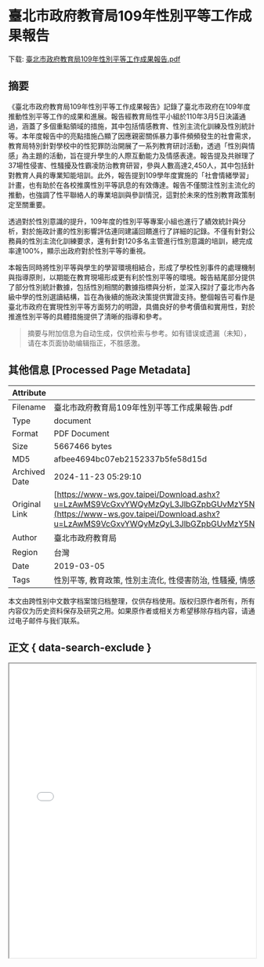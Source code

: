 # 臺北市政府教育局109年性別平等工作成果報告

<!-- tcd_download_link -->
下载: <a href="../臺北市政府教育局109年性別平等工作成果報告.pdf" download>臺北市政府教育局109年性別平等工作成果報告.pdf</a>
<!-- tcd_download_link_end -->

## 摘要

<!-- tcd_abstract -->
《臺北市政府教育局109年性別平等工作成果報告》記錄了臺北市政府在109年度推動性別平等工作的成果和進展。報告經教育局性平小組於110年3月5日決議通過，涵蓋了多個重點領域的措施，其中包括情感教育、性別主流化訓練及性別統計等。本年度報告中的亮點措施凸顯了因應親密關係暴力事件頻頻發生的社會需求，教育局特別針對學校中的性犯罪防治開展了一系列教育研討活動，透過「性別與情感」為主題的活動，旨在提升學生的人際互動能力及情感表達。報告提及共辦理了37場性侵害、性騷擾及性霸凌防治教育研習，參與人數高達2,450人，其中包括針對教育人員的專業知能培訓。此外，報告提到109學年度實施的「社會情緒學習」計畫，也有助於在各校推廣性別平等訊息的有效傳達。報告不僅關注性別主流化的推動，也強調了性平聯絡人的專業培訓與參訓情況，這對於未來的性別教育政策制定至關重要。

透過對於性別意識的提升，109年度的性別平等專案小組也進行了績效統計與分析，對於施政計畫的性別影響評估連同建議回饋進行了詳細的記錄。不僅有針對公務員的性別主流化訓練要求，還有針對120多名主管進行性別意識的培訓，總完成率達100%，顯示出政府對於性別平等的重視。

本報告同時將性別平等與學生的學習環境相結合，形成了學校性別事件的處理機制與指導原則，以期能在教育現場形成更有利於性別平等的環境。報告結尾部分提供了部分性別統計數據，包括性別相關的數據指標與分析，並深入探討了臺北市內各級中學的性別選讀結構，旨在為後續的施政決策提供實證支持。整個報告可看作是臺北市政府在實現性別平等方面努力的明證，具備良好的參考價值和實用性，對於推進性別平等的具體措施提供了清晰的指導和參考。

<!-- tcd_abstract_end -->

> 摘要与附加信息为自动生成，仅供检索与参考。如有错误或遗漏（未知），请在本页面协助编辑指正，不胜感激。

## 其他信息 [Processed Page Metadata]

| Attribute       | Value                                  |
|-----------------|----------------------------------------|
| Filename        | 臺北市政府教育局109年性別平等工作成果報告.pdf                             |
| Type            | document                                 |
| Format          | PDF Document                               |
| Size            | 5667466 bytes                           |
| MD5             | afbee4694bc07eb2152337b5fe58d15d                                  |
| Archived Date   | 2024-11-23 05:29:10                             |
| Original Link   | [https://www-ws.gov.taipei/Download.ashx?u=LzAwMS9VcGxvYWQvMzQyL3JlbGZpbGUvMzY5NjcvODM3NDg1My9jODU1YTQ4Mi0zMWIxLTQ0YWMtYjBkOC1kMjc0YzkxZTkwYWYucGRm&n=5pWZ6IKy5bGAMTA55bm05o6o5YuV5oCn5Yil5bmz562J5bel5L2c5oiQ5p6c5aCx5ZGKLnBkZg%3D%3D&icon=..pdf](https://www-ws.gov.taipei/Download.ashx?u=LzAwMS9VcGxvYWQvMzQyL3JlbGZpbGUvMzY5NjcvODM3NDg1My9jODU1YTQ4Mi0zMWIxLTQ0YWMtYjBkOC1kMjc0YzkxZTkwYWYucGRm&n=5pWZ6IKy5bGAMTA55bm05o6o5YuV5oCn5Yil5bmz562J5bel5L2c5oiQ5p6c5aCx5ZGKLnBkZg%3D%3D&icon=..pdf)                         |
| Author          | 臺北市政府教育局                               |
| Region          | 台灣                               |
| Date            | 2019-03-05                                 |
| Tags            | 性別平等, 教育政策, 性別主流化, 性侵害防治, 性騷擾, 情感教育, 社會情緒學習, 性別統計                                 |

本文由跨性别中文数字档案馆归档整理，仅供存档使用。版权归原作者所有，所有内容仅为历史资料保存及研究之用。如果原作者或相关方希望移除存档内容，请通过电子邮件与我们联系。

## 正文 { data-search-exclude }

<!-- tcd_main_text -->
<iframe src="../臺北市政府教育局109年性別平等工作成果報告.pdf" width="100%" height="600px">
    <p>无法显示PDF，请下载查看。</p>
</iframe>
<!-- tcd_main_text_end -->

